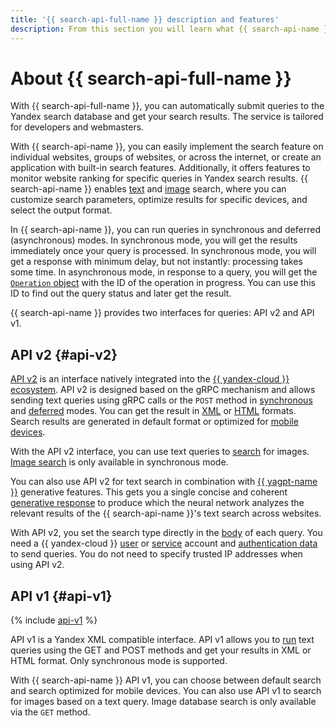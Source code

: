```yaml
---
title: '{{ search-api-full-name }} description and features'
description: From this section you will learn what {{ search-api-name }} is, what tools and features it provides, and what challenges it can be up to.
---
```


# About {{ search-api-full-name }}

With {{ search-api-full-name }}, you can automatically submit queries to the Yandex search database and get your search results. The service is tailored for developers and webmasters.

With {{ search-api-name }}, you can easily implement the search feature on individual websites, groups of websites, or across the internet, or create an application with built-in search features. Additionally, it offers features to monitor website ranking for specific queries in Yandex search results. {{ search-api-name }} enables [text](./web-search.md) and [image](./image-search.md) search, where you can customize search parameters, optimize results for specific devices, and select the output format. 

In {{ search-api-name }}, you can run queries in synchronous and deferred (asynchronous) modes. In synchronous mode, you will get the results immediately once your query is processed. In synchronous mode, you will get a response with minimum delay, but not instantly: processing takes some time. In asynchronous mode, in response to a query, you will get the [`Operation` object](../../api-design-guide/concepts/operation.md) with the ID of the operation in progress. You can use this ID to find out the query status and later get the result.

{{ search-api-name }} provides two interfaces for queries: API v2 and API v1. 

## API v2 {#api-v2}

[API v2](../operations/web-search.md) is an interface natively integrated into the [{{ yandex-cloud }} ecosystem](../../overview/concepts/services.md). API v2 is designed based on the gRPC mechanism and allows sending text queries using gRPC calls or the `POST` method in [synchronous](../operations/web-search-sync.md) and [deferred](../operations/web-search.md) modes. You can get the result in [XML](./response.md) or [HTML](./html-response.md) formats. Search results are generated in default format or optimized for [mobile devices](../operations/v2-mobile.md).

With the API v2 interface, you can use text queries to [search](../operations/search-images.md) for images. [Image search](image-search.md) is only available in synchronous mode.

You can also use API v2 for text search in combination with [{{ yagpt-name }}](../../ai-studio/concepts/generation/index.md) generative features. This gets you a single concise and coherent [generative response](./generative-response.md) to produce which the neural network analyzes the relevant results of the {{ search-api-name }}'s text search across websites.

With API v2, you set the search type directly in the [body](./web-search.md#parameters) of each query. You need a {{ yandex-cloud }} [user](../../iam/concepts/users/accounts.md) or [service](../../iam/concepts/users/service-accounts.md) account and [authentication data](../api-ref/authentication.md) to send queries. You do not need to specify trusted IP addresses when using API v2.

## API v1 {#api-v1}

{% include [api-v1](../../_includes/search-api/api-v1.md) %}

API v1 is a Yandex XML compatible interface. API v1 allows you to [run](../operations/searching.md) text queries using the GET and POST methods and get your results in XML or HTML format. Only synchronous mode is supported.

With {{ search-api-name }} API v1, you can choose between default search and search optimized for mobile devices. You can also use API v1 to search for images based on a text query. Image database search is only available via the `GET` method.
